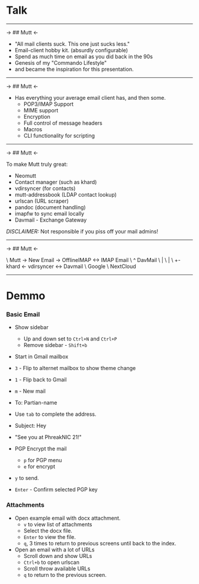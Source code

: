 # Talk

---

-> ## Mutt <-

* "All mail clients suck. This one just sucks less."
* Email-client hobby kit. (absurdly configurable)
* Spend as much time on email as you did back in the 90s
* Genesis of my "Commando Lifestyle"
* and became the inspiration for this presentation.

---

-> ## Mutt <-

* Has everything your average email client has, and then some.
    - POP3/IMAP Support
    - MIME support
    - Encryption
    - Full control of message headers
    - Macros
    - CLI functionality for scripting

---

-> ## Mutt <-

To make Mutt truly great:

* Neomutt
* Contact manager (such as khard)
* vdirsyncer (for contacts)
* mutt-addressbook (LDAP contact lookup)
* urlscan (URL scraper)
* pandoc (document handling)
* imapfw to sync email locally
* Davmail - Exchange Gateway

*DISCLAIMER:* Not responsible if you piss off your mail admins!

---

-> ## Mutt <-

\ Mutt -> New Email -> OfflineIMAP  <->  IMAP Email
\             ^                          DavMail
\             |
\             |
\             +- khard <- vdirsyncer <-> Davmail
\                                        Google
\                                        NextCloud

---

# Demmo

### Basic Email ###
* Show sidebar 
   - Up and down set to `Ctrl+N` and `Ctrl+P`
   - Remove sidebar - `Shift+b`

* Start in Gmail mailbox
* `3` - Flip to alternet mailbox to show theme change
* `1` - Flip back to Gmail
* `m` - New mail
* To: Partian-name
* Use `tab` to complete the address.
* Subject: Hey
* "See you at PhreakNIC 21!"
* PGP Encrypt the mail
    - `p` for PGP menu
    - `e` for encrypt
* `y` to send.
* `Enter` - Confirm selected PGP key 

### Attachments ###
* Open example email with docx attachment.
    - `v` to view list of attachments
    - Select the docx file.
    - `Enter` to view the file.
    - `q`, 3 times to return to previous screens until back to the index.
* Open an email with a lot of URLs
    - Scroll down and show URLs
    - `Ctrl+b` to open urlscan
    - Scroll throw available URLs
    - `q` to return to the previous screen.
